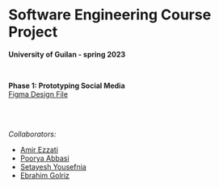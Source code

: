 # Software Engineering Course Project
**University of Guilan - spring 2023**
         
<br> 

**Phase 1: Prototyping Social Media**      
[Figma Design File](https://www.figma.com/file/DISw8Sr7Vf29dIoqPsnOx4/Software-Engingeering?node-id=0%3A1&t=VKr1hUstaSruKEIT-1)     
      
<br>     
<br>      

*Collaborators:*
- [Amir Ezzati](https://github.com/amirezzati)
- [Poorya Abbasi](https://github.com/poorya-abbasi)
- [Setayesh Yousefnia](https://github.com/codates)
- [Ebrahim Golriz](https://github.com/EbrahimGolriz)

